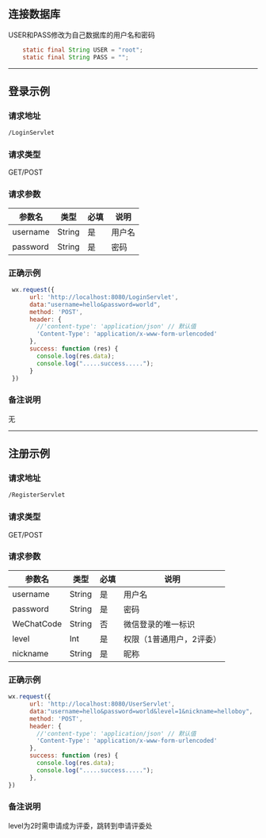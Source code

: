 ## 连接数据库

USER和PASS修改为自己数据库的用户名和密码

```java
    static final String USER = "root";
    static final String PASS = "";
```

---

## 登录示例

### 请求地址

```xml
/LoginServlet
```

### 请求类型

GET/POST

### 请求参数

| 参数名   | 类型   | 必填 | 说明   |
| -------- | ------ | ---- | ------ |
| username | String | 是   | 用户名 |
| password | String | 是   | 密码   |

### 正确示例

```javascript
 wx.request({
      url: 'http://localhost:8080/LoginServlet',
      data:"username=hello&password=world",
      method: 'POST',
      header: {
        //'content-type': 'application/json' // 默认值
        'Content-Type': 'application/x-www-form-urlencoded'
      },
      success: function (res) {
        console.log(res.data);
        console.log(".....success.....");
      }
 })
```

### 备注说明

无

---

## 注册示例

### 请求地址

```xml
/RegisterServlet
```

### 请求类型

GET/POST

### 请求参数

| 参数名     | 类型   | 必填 | 说明                     |
| ---------- | ------ | ---- | ------------------------ |
| username   | String | 是   | 用户名                   |
| password   | String | 是   | 密码                     |
| WeChatCode | String | 否   | 微信登录的唯一标识       |
| level      | Int    | 是   | 权限（1普通用户，2评委） |
| nickname   | String | 是   | 昵称                     |

### 正确示例

```javascript
wx.request({
      url: 'http://localhost:8080/UserServlet',
      data:"username=hello&password=world&level=1&nickname=helloboy",
      method: 'POST',
      header: {
        //'content-type': 'application/json' // 默认值
        'Content-Type': 'application/x-www-form-urlencoded'
      },
      success: function (res) {
        console.log(res.data);
        console.log(".....success.....");
      },
})
```

### 备注说明

level为2时需申请成为评委，跳转到申请评委处


